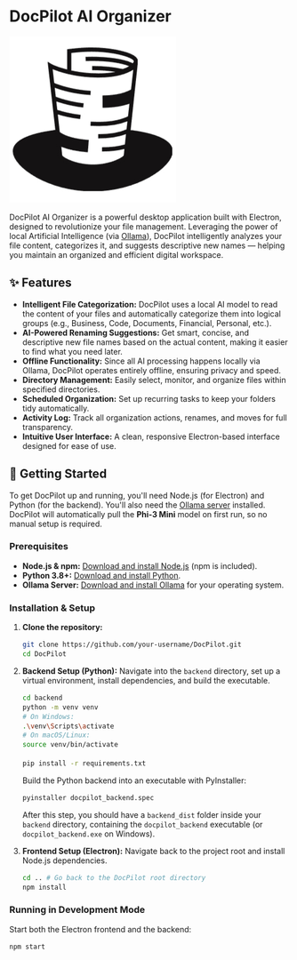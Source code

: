 # DocPilot AI Organizer

![DocPilot Logo](assets/logo.jpg)  

DocPilot AI Organizer is a powerful desktop application built with Electron, designed to revolutionize your file management. Leveraging the power of local Artificial Intelligence (via [Ollama](https://ollama.com)), DocPilot intelligently analyzes your file content, categorizes it, and suggests descriptive new names — helping you maintain an organized and efficient digital workspace.

## ✨ Features

* **Intelligent File Categorization:** DocPilot uses a local AI model to read the content of your files and automatically categorize them into logical groups (e.g., Business, Code, Documents, Financial, Personal, etc.).
* **AI-Powered Renaming Suggestions:** Get smart, concise, and descriptive new file names based on the actual content, making it easier to find what you need later.
* **Offline Functionality:** Since all AI processing happens locally via Ollama, DocPilot operates entirely offline, ensuring privacy and speed.
* **Directory Management:** Easily select, monitor, and organize files within specified directories.
* **Scheduled Organization:** Set up recurring tasks to keep your folders tidy automatically.
* **Activity Log:** Track all organization actions, renames, and moves for full transparency.
* **Intuitive User Interface:** A clean, responsive Electron-based interface designed for ease of use.

## 🚀 Getting Started

To get DocPilot up and running, you'll need Node.js (for Electron) and Python (for the backend). You'll also need the [Ollama server](https://ollama.com/download) installed. DocPilot will automatically pull the **Phi-3 Mini** model on first run, so no manual setup is required.

### Prerequisites

* **Node.js & npm:** [Download and install Node.js](https://nodejs.org/en/download/) (npm is included).
* **Python 3.8+:** [Download and install Python](https://www.python.org/downloads/).
* **Ollama Server:** [Download and install Ollama](https://ollama.com/download) for your operating system.

### Installation & Setup

1.  **Clone the repository:**
    ```bash
    git clone https://github.com/your-username/DocPilot.git
    cd DocPilot
    ```

2.  **Backend Setup (Python):**
    Navigate into the `backend` directory, set up a virtual environment, install dependencies, and build the executable.

    ```bash
    cd backend
    python -m venv venv
    # On Windows:
    .\venv\Scripts\activate
    # On macOS/Linux:
    source venv/bin/activate

    pip install -r requirements.txt
    ```

    Build the Python backend into an executable with PyInstaller:

    ```bash
    pyinstaller docpilot_backend.spec
    ```

    After this step, you should have a `backend_dist` folder inside your `backend` directory, containing the `docpilot_backend` executable (or `docpilot_backend.exe` on Windows).

3.  **Frontend Setup (Electron):**
    Navigate back to the project root and install Node.js dependencies.

    ```bash
    cd .. # Go back to the DocPilot root directory
    npm install
    ```

### Running in Development Mode

Start both the Electron frontend and the backend:

```bash
npm start
